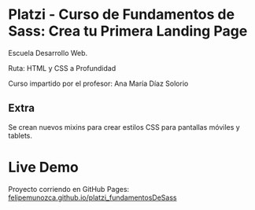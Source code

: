 # Platzi - Curso de Fundamentos de Sass: Crea tu Primera Landing Page

Escuela Desarrollo Web.

Ruta: HTML y CSS a Profundidad

Curso impartido por el profesor: Ana María Díaz Solorio

## Extra
Se crean nuevos mixins para crear estilos CSS para pantallas móviles y tablets.

# Live Demo
Proyecto corriendo en GitHub Pages: [felipemunozca.github.io/platzi_fundamentosDeSass](https://felipemunozca.github.io/platzi_fundamentosDeSass/)
